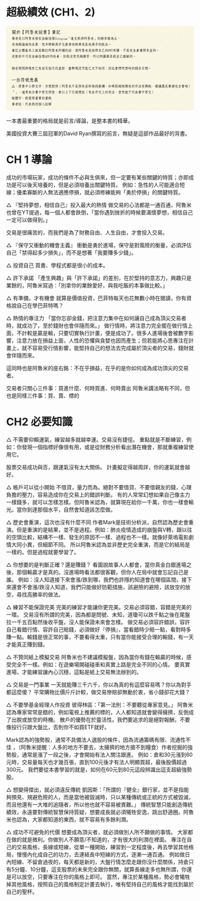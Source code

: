 

# 超級績效 (CH1、2)



![img](images/0*WDZRW8nvmScmzMWq.png)

一本書最重要的格局就是前言/導論，是整本書的精華。

美國投資大賽三屆冠軍的David Ryan撰寫的前言，無疑是這部作品最好的背書。

# CH 1 導論

成功的市場玩家，成功的條件不必與生俱來，但一定要有某些關鍵的特質；亦即成功是可以後天培養的，但是必須培養出關鍵特質。
例如：急性的人可能適合短線；優柔寡斷的人無法適應停損，就必須修練能夠「勇於停損」的關鍵特質。

△ 『堅持夢想，相信自己』投入最大的熱情
做交易的心法都是一通百通，阿魯米也曾在YT提過，每一個人都會跌倒，「當你遇到挫折的時候要滿懷夢想，相信自己一定可以做得到。」

交易是很痛苦的，而我們是為了財務自由、人生自由，才會投入交易。

△ 『保守又衝動的機會主義』
衝動是勇於進場，保守是對風險的衡量，必須評估自己「禁得起多少損失」，而不是想著「我要賺多少錢」。

△ 投資自己
買書、學程式都是很小的成本。

△ 許下承諾
「產生興趣」與「許下承諾」的差別，在於堅持的意志力，興趣只是業餘的，阿魯米寫過：「別拿你的業餘愛好，與我吃飯的本事做比較。」

△ 有準備，才有機會
就算是價值投資，巴菲特每天也花無數小時在閱讀，你有資格說自己在學巴菲特嗎？

△ 熱情的專注力
「當你忘卻金錢，把注意力集中在如何讓自己成為頂尖交易者時，就成功了，至於錢財也會伴隨而來。」
做行情時，將注意力完全擺在做行情上面，不計較是贏是輸，只要切實執行計畫，便是成功了。很多人進場後會被數字影響，注意力放在損益上面，人性的恐懼與貪婪也因而產生；但若能將心思專注在計畫上，就不容易受行情影響，能堅持自己的想法去完成屬於頂尖者的交易，錢財就會伴隨而來。

這同時也是阿魯米的座右銘：不在乎損益，在乎的是你如何成為成功頂尖的交易者。

交易者只關心三件事：買進什麼、何時買進、何時賣出
阿魯米講法略有不同，但也是同樣三件事：買、賣、標的

# CH2 必要知識

△ 不需要仰賴運氣，練習越多就越幸運。交易沒有捷徑。
重點就是不斷練習，例如：你發現一個指標好像很有用，或是從財務分析看出潛在機會，那就重複練習使用它。

股票交易成功與否，跟運氣沒有太大關係。
計畫擬定得越周詳，你的運氣就會越好。

△ 帳戶可以從小開始
不借貸，量力而為。絕對不要借貸、不要借親友的錢，心理負擔的壓力，容易造成你在交易上的錯誤判斷。
有的人常常幻想如果自己像主力一樣錢多，就可以怎樣怎樣。但阿魯米認為，就算現在給你一千萬，你也一樣會輸光。當你到達那個水平，自然會知道該怎麼做。

△ 歷史會重演，這次也沒有什麼不同
作者Mark是技術分析派，自然認為歷史會重演。但是重演的是結果，並不是過程。例如：肺炎疫情造成的崩盤與V轉，跟以往的空頭比較，結構不一樣、發生的原因不一樣、過程也不一樣。就像好萊塢電影劇情大同小異，但細節不同。
所以阿魯米認為並非歷史完全重演，而是它的結局是一樣的。但是過程就要學習了。

△ 你想要的是判斷正確？還是賺錢？
看圖說故事人人都會，當你真金白銀進場之後，那個輸贏才是真的。沒進場時看法都很客觀，但你人在局中就會忘記自己是誰。
例如：沒人知道接下來會漲/跌到哪，我們也許隱約知道會在哪個區間，接下來還會不會漲/跌沒人知道，我們只能做好防範措施，該避險的避險，該放空的放空，尋找高勝率的做法。

△ 練習不能保證完美
完美的練習才能讓你更完美。交易必須容錯，容錯是完美的一環。
交易沒有所謂的完美，因為都是問號、未知，道瓊可以跌千點之後在尾盤拉一千五百點然後收平盤，沒人能保證未來會怎樣。
做交易必須容許錯誤，容許自己看錯行情、容許自己賠錢，必須做好『停損』，當看錯時少賠一點，看對時多賺一點。輸錢是很正常的事，不要看得太重，只有當你能接受合理的輸錢，有一天才能真正賺到錢。

△ 不贊同紙上模擬交易
阿魯米也不建議模擬盤，因為當你有錢在輸贏的時候，感受完全不一樣。例如：在遊樂場開碰碰車和真實上路是完全不同的心情。
要真實進場，才能練習讓內心沉穩，這點是紙上交易無法辦到的。

△ 交易是一門事業
一天就能賺三千六千，你以為真的有這麼容易嗎？你以為對手都這麼傻？
平常購物比價斤斤計較，做交易慘賠卻無動於衷，省小錢卻花大錢？

△ 不要學基金經理人作投資
彼得林區：「第一法則：不要聽從專家意見。」
阿魯米認為專家常常是錯的，例如電視上推薦的標的，人人都知道就會變得擁擠，反倒成了出脫或放空的時機。
散戶的優勢在於靈活性。我們要追求的是絕對報酬，不要像投行只跟大盤比，否則你不如買ETF就好。

Mark認為的強勢股，通常不具備法人選股的條件，因為流通籌碼有限、流通性不佳 ，（阿魯米提醒：人多的地方不要去，太擁擠的地方搶不到糧食）作者挖掘的強勢股，通常是漲了一段之後，才會開始有法人關注跟進。
例如：倉和30元漲到60元時，交易量每天也才幾百張，直到100元後才有法人明顯買超，最後股價超過300元。
我們要從本書學習的就是，如何在60元到80元這段辨識出這支超級強勢股。

△ 想變得傑出，就必須違反傳統
凱因斯：「所謂的『健全』銀行家，並不是指能夠預見、規避危險的人，而是當他被毀滅時，只以某種傳統或正統的方式被毀滅，而且他還有一大堆的追隨者，所以他也就不容易被責難。」
傳統智慧只能創造傳統績效，永遠要對傳統智慧保持質疑，想要成長就必須犧牲安逸，跳出舒適圈。阿魯米也認為，大家都知道的東西，就不容易有多餘利潤。

△ 成功不可避免的代價
想要成為頂尖者，就必須做別人所不願做的事情。
大家都在做的就是微利。你做別人不願意/不知道的，才有很大的利潤在裡面。
專注在自己的交易風格，長線或短線，從單一種開始，練習到一定程度後，再去學習其他格局，慢慢內化成自己的功力，去連結長中短線的方式，逐漸一通百通。
例如做日內短線、不留倉過夜的，每天都是新的，大盤行情怎麼走跟你沒什麼關係，持倉只有5分鐘、10分鐘，這支股票的未來完全跟你無關，就算長線走多也無所謂，你還是可以放空，只要專注在你的風格上即可。
當然，專注於某種風格，勢必會犧牲掉其他風格，按照自己的風格制定計畫去執行，唯有堅持自己的風格才能找到屬於自己的聖杯。
